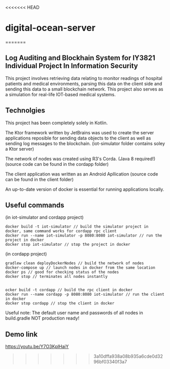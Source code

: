 <<<<<<< HEAD
# digital-ocean-server
=======
## Log Auditing and Blockhain System for IY3821 Individual Project In Information Security

This project involves retrieving data relating to monitor readings of hospital patients
and medical environments, parsing this data on the client side and sending this data
to a small blockchain network. This project also serves as a simulation for 
real-life IOT-based medical systems.

## Technolgies

This project has been completely solely in Kotlin. 

The Ktor framework written by JetBrains was used to create the server applications reposible 
for sending data objects to the client as well as sending log messages to the blockchain.
(iot-simulator folder contains soley a Ktor server)

The network of nodes was created using R3's Corda. (Java 8 required!)
(source code can be found in the cordapp folder)

The client application was written as an Android Apllication 
(source code can be found in the client folder)

An up-to-date version of docker is essential for running applications locally.

## Useful commands

(in iot-simulator and cordapp project)

```
docker build -t iot-simulator // build the simulator project in docker, same command works for cordapp rpc client
docker run --name iot-simulator -p 8080:8080 iot-simulator // run the project in docker
docker stop iot-simulator // stop the project in docker
```

(in cordapp project)
```
gradlew clean deployDockerNodes // build the network of nodes
docker-compose up // launch nodes in docker from the same location
docker ps // good for checking status of the nodes
docker stop // terminates all nodes instantly


ocker build -t cordapp // build the rpc client in docker
docker run --name cordapp -p 8080:8080 iot-simulator // run the client in docker
docker stop cordapp // stop the client in docker
```
Useful note: The default user name and passwords of all nodes in build.gradle NOT production ready!

## Demo link
https://youtu.be/Y7O3KplHaiY
>>>>>>> 3a10dffa938a08b935a6cde0d3296bf03340f3a7

